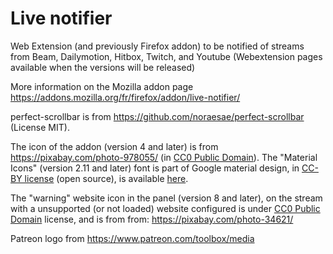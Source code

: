 # Live notifier
Web Extension (and previously Firefox addon) to be notified of streams from Beam, Dailymotion, Hitbox, Twitch, and Youtube  (Webextension pages available when the versions will be released)

More information on the Mozilla addon page https://addons.mozilla.org/fr/firefox/addon/live-notifier/

perfect-scrollbar is from https://github.com/noraesae/perfect-scrollbar (License MIT).

The icon of the addon (version 4 and later) is from https://pixabay.com/photo-978055/ (in [CC0 Public Domain](https://pixabay.com/fr/service/terms/#usage)). The "Material Icons" (version 2.11 and later) font is part of Google material design, in [CC-BY license](https://creativecommons.org/licenses/by/4.0/) (open source), is available [here](https://google.github.io/material-design-icons/).

The "warning" website icon in the panel (version 8 and later), on the stream with a unsupported (or not loaded) website configured is under [CC0 Public Domain](https://pixabay.com/fr/service/terms/#usage) license, and is from from: https://pixabay.com/photo-34621/

Patreon logo from https://www.patreon.com/toolbox/media
